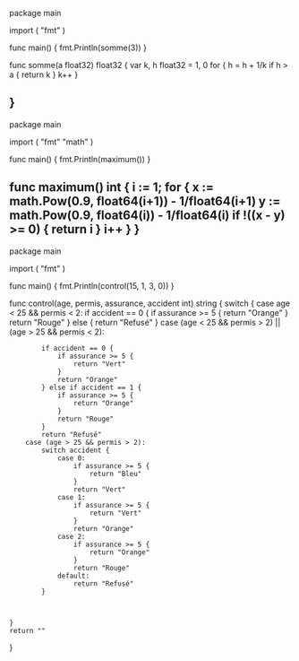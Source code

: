 package main

import (
	"fmt"
)

func main() {
	fmt.Println(somme(3))
}

func somme(a  float32) float32 {
	var k, h float32 = 1, 0
	for {
		h = h + 1/k
		if h > a {
			return k
		}
		k++
	}
	
}
-------------------------------


package main

import (
"fmt"
"math"
)

func main() {
fmt.Println(maximum()) 
}

func maximum() int {
	i := 1;
	for  {
		x := math.Pow(0.9, float64(i+1)) - 1/float64(i+1)
		y := math.Pow(0.9, float64(i)) - 1/float64(i)
		if !((x - y) >= 0) {
			return i
		}
		i++
	}
}
---------------------------
package main

import (
"fmt"
)

func main() {
fmt.Println(control(15, 1, 3, 0)) 
}

func control(age, permis, assurance, accident int) string {
	switch {
		case age < 25 && permis < 2:
			if accident == 0 {
				if assurance >= 5 {
					return "Orange"
				}
				return "Rouge"
			} else {
				return "Refusé"
			}
		case (age < 25 && permis > 2) || (age > 25 && permis < 2):
		
			if accident == 0 {
				if assurance >= 5 {
					return "Vert"
				}
				return "Orange"
			} else if accident == 1 {
				if assurance >= 5 {
					return "Orange"
				}
				return "Rouge"
			}
			return "Refusé"
		case (age > 25 && permis > 2):
			switch accident {
				case 0:
					if assurance >= 5 {
						return "Bleu"
					}
					return "Vert"
				case 1:
					if assurance >= 5 {
						return "Vert"
					}
					return "Orange"
				case 2:
					if assurance >= 5 {
						return "Orange"
					}
					return "Rouge"
				default:
					return "Refusé"
			}
		
		
		
	}
	return ""
}

